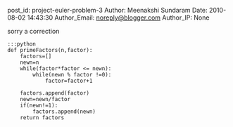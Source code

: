 post_id: project-euler-problem-3
Author: Meenakshi Sundaram
Date: 2010-08-02 14:43:30
Author_Email: noreply@blogger.com
Author_IP: None

sorry a correction

    :::python
    def primeFactors(n,factor):
        factors=[]
        newn=n
        while(factor*factor <= newn):
            while(newn % factor !=0):
                factor=factor+1

        factors.append(factor)
        newn=newn/factor
        if(newn!=1):
            factors.append(newn)
        return factors

